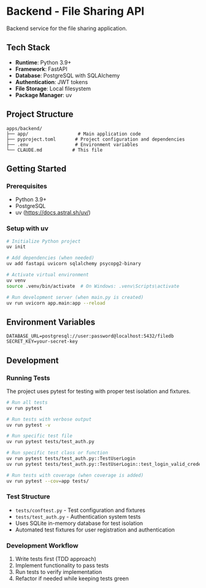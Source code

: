 # Backend - File Sharing API

Backend service for the file sharing application.

## Tech Stack

- **Runtime**: Python 3.9+
- **Framework**: FastAPI
- **Database**: PostgreSQL with SQLAlchemy
- **Authentication**: JWT tokens
- **File Storage**: Local filesystem
- **Package Manager**: uv

## Project Structure

```
apps/backend/
├── app/                  # Main application code
├── pyproject.toml       # Project configuration and dependencies
├── .env                 # Environment variables
└── CLAUDE.md           # This file
```

## Getting Started

### Prerequisites
- Python 3.9+
- PostgreSQL
- uv (https://docs.astral.sh/uv/)

### Setup with uv
```bash
# Initialize Python project
uv init

# Add dependencies (when needed)
uv add fastapi uvicorn sqlalchemy psycopg2-binary

# Activate virtual environment
uv venv
source .venv/bin/activate  # On Windows: .venv\Scripts\activate

# Run development server (when main.py is created)
uv run uvicorn app.main:app --reload
```

## Environment Variables

```env
DATABASE_URL=postgresql://user:password@localhost:5432/filedb
SECRET_KEY=your-secret-key
```

## Development

### Running Tests

The project uses pytest for testing with proper test isolation and fixtures.

```bash
# Run all tests
uv run pytest

# Run tests with verbose output
uv run pytest -v

# Run specific test file
uv run pytest tests/test_auth.py

# Run specific test class or function
uv run pytest tests/test_auth.py::TestUserLogin
uv run pytest tests/test_auth.py::TestUserLogin::test_login_valid_credentials

# Run tests with coverage (when coverage is added)
uv run pytest --cov=app tests/
```

### Test Structure

- `tests/conftest.py` - Test configuration and fixtures
- `tests/test_auth.py` - Authentication system tests
- Uses SQLite in-memory database for test isolation
- Automated test fixtures for user registration and authentication

### Development Workflow

1. Write tests first (TDD approach)
2. Implement functionality to pass tests
3. Run tests to verify implementation
4. Refactor if needed while keeping tests green